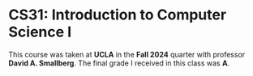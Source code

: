 # CS31: Introduction to Computer Science I

This course was taken at **UCLA** in the **Fall 2024** quarter with professor **David A. Smallberg**. The final grade I received in this class was **A**.
